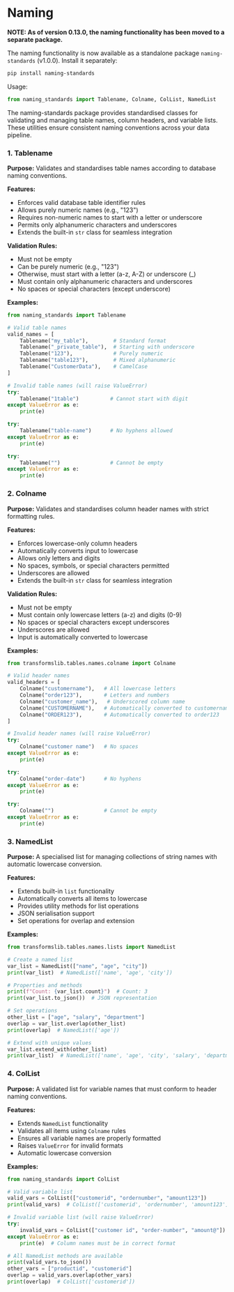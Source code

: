 # Naming

**NOTE: As of version 0.13.0, the naming functionality has been moved to a separate package.**

The naming functionality is now available as a standalone package `naming-standards` (v1.0.0). Install it separately:

```bash
pip install naming-standards
```

Usage:
```python
from naming_standards import Tablename, Colname, ColList, NamedList
```

The naming-standards package provides standardised classes for validating and managing table names, column headers, and variable lists. These utilities ensure consistent naming conventions across your data pipeline.

### 1. Tablename
**Purpose:** Validates and standardises table names according to database naming conventions.

**Features:**
- Enforces valid database table identifier rules
- Allows purely numeric names (e.g., "123")
- Requires non-numeric names to start with a letter or underscore
- Permits only alphanumeric characters and underscores
- Extends the built-in `str` class for seamless integration

**Validation Rules:**
- Must not be empty
- Can be purely numeric (e.g., "123")
- Otherwise, must start with a letter (a-z, A-Z) or underscore (_)
- Must contain only alphanumeric characters and underscores
- No spaces or special characters (except underscore)

**Examples:**
```python
from naming_standards import Tablename

# Valid table names
valid_names = [
    Tablename("my_table"),        # Standard format
    Tablename("_private_table"),  # Starting with underscore
    Tablename("123"),             # Purely numeric
    Tablename("table123"),        # Mixed alphanumeric
    Tablename("CustomerData"),    # CamelCase
]

# Invalid table names (will raise ValueError)
try:
    Tablename("1table")          # Cannot start with digit
except ValueError as e:
    print(e)

try:
    Tablename("table-name")      # No hyphens allowed
except ValueError as e:
    print(e)

try:
    Tablename("")                # Cannot be empty
except ValueError as e:
    print(e)
```

### 2. Colname
**Purpose:** Validates and standardises column header names with strict formatting rules.

**Features:**
- Enforces lowercase-only column headers
- Automatically converts input to lowercase
- Allows only letters and digits
- No spaces, symbols, or special characters permitted
- Underscores are allowed
- Extends the built-in `str` class for seamless integration

**Validation Rules:**
- Must not be empty
- Must contain only lowercase letters (a-z) and digits (0-9)
- No spaces or special characters except underscores
- Underscores are allowed
- Input is automatically converted to lowercase

**Examples:**
```python
from transformslib.tables.names.colname import Colname

# Valid header names
valid_headers = [
    Colname("customername"),   # All lowercase letters
    Colname("order123"),       # Letters and numbers
    Colname("customer_name"),   # Underscored column name
    Colname("CUSTOMERNAME"),   # Automatically converted to customername
    Colname("ORDER123"),       # Automatically converted to order123
]

# Invalid header names (will raise ValueError)
try:
    Colname("customer name")   # No spaces
except ValueError as e:
    print(e)

try:
    Colname("order-date")      # No hyphens
except ValueError as e:
    print(e)

try:
    Colname("")                # Cannot be empty
except ValueError as e:
    print(e)
```

### 3. NamedList
**Purpose:** A specialised list for managing collections of string names with automatic lowercase conversion.

**Features:**
- Extends built-in `list` functionality
- Automatically converts all items to lowercase
- Provides utility methods for list operations
- JSON serialisation support
- Set operations for overlap and extension

**Examples:**
```python
from transformslib.tables.names.lists import NamedList

# Create a named list
var_list = NamedList(["name", "age", "city"])
print(var_list)  # NamedList(['name', 'age', 'city'])

# Properties and methods
print(f"Count: {var_list.count}")  # Count: 3
print(var_list.to_json())  # JSON representation

# Set operations
other_list = ["age", "salary", "department"]
overlap = var_list.overlap(other_list)
print(overlap)  # NamedList(['age'])

# Extend with unique values
var_list.extend_with(other_list)
print(var_list)  # NamedList(['name', 'age', 'city', 'salary', 'department'])
```

### 4. ColList
**Purpose:** A validated list for variable names that must conform to header naming conventions.

**Features:**
- Extends `NamedList` functionality
- Validates all items using `Colname` rules
- Ensures all variable names are properly formatted
- Raises `ValueError` for invalid formats
- Automatic lowercase conversion

**Examples:**
```python
from naming_standards import ColList

# Valid variable list
valid_vars = ColList(["customerid", "ordernumber", "amount123"])
print(valid_vars)  # ColList(['customerid', 'ordernumber', 'amount123'])

# Invalid variable list (will raise ValueError)
try:
    invalid_vars = ColList(["customer id", "order-number", "amount@"])
except ValueError as e:
    print(e)  # Column names must be in correct format

# All NamedList methods are available
print(valid_vars.to_json())
other_vars = ["productid", "customerid"]
overlap = valid_vars.overlap(other_vars)
print(overlap)  # ColList(['customerid'])
```

